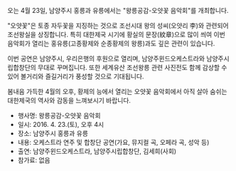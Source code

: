 오는 4월 23일, 남양주시 홍릉과 유릉에서는 "왕릉공감-오얏꽃 음악회"를 개최합니다.

"오얏꽃"은 토종 자두꽃을 지징하는 것으로 조선시대 왕의 성씨(오얏리 李)와 관련되어 조선왕실을 상징합니다. 특히 대한제국 시기에 황실의 문장(紋章)으로 많이 씌여 이번 음악회가 열리는 홍유릉(고종황제와 순종황제의 왕릉)과도 깊은 관련이 있습니다.

이번 공연은 남양주시, 우리은행의 후원으로 열리며, 남양주윈드오케스트라와 남양주시립합창단의 무대로 꾸며집니다. 또한 세계유산 조선왕릉 관련 사진전도 함께 감상할 수 있어 볼거리와 즐길거리가 풍성할 것으로 기대됩니다.

봄내음 가득한 4월의 오후, 황제의 능에서 열리는 오얏꽃 음악회에서 아직 살아 숨쉬는 대한제국의 역사와 감동을 느껴보시기 바랍니다.

- 행사명: 왕릉공감-오얏꽃 음악회
- 일시: 2016. 4. 23.(토), 오후 4시
- 장소: 남양주시 홍릉과 유릉
- 내용: 오케스트라 연주 및 합창단 공연(가요, 뮤지컬 곡, 오페라 곡, 성악 등)
- 출연: 남양주윈드오케스트라, 남양주시립합창단, 김세희(사회)
- 참가료: 없음